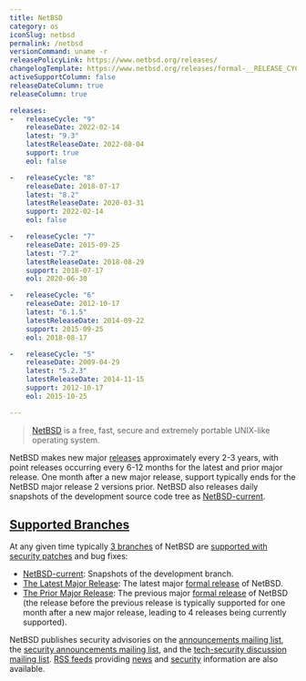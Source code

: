 ```yaml
---
title: NetBSD
category: os
iconSlug: netbsd
permalink: /netbsd
versionCommand: uname -r
releasePolicyLink: https://www.netbsd.org/releases/
changelogTemplate: https://www.netbsd.org/releases/formal-__RELEASE_CYCLE__/NetBSD-__LATEST__.html
activeSupportColumn: false
releaseDateColumn: true
releaseColumn: true

releases:
-   releaseCycle: "9"
    releaseDate: 2022-02-14
    latest: "9.3"
    latestReleaseDate: 2022-08-04
    support: true
    eol: false

-   releaseCycle: "8"
    releaseDate: 2018-07-17
    latest: "8.2"
    latestReleaseDate: 2020-03-31
    support: 2022-02-14
    eol: false

-   releaseCycle: "7"
    releaseDate: 2015-09-25
    latest: "7.2"
    latestReleaseDate: 2018-08-29
    support: 2018-07-17
    eol: 2020-06-30

-   releaseCycle: "6"
    releaseDate: 2012-10-17
    latest: "6.1.5"
    latestReleaseDate: 2014-09-22
    support: 2015-09-25
    eol: 2018-08-17

-   releaseCycle: "5"
    releaseDate: 2009-04-29
    latest: "5.2.3"
    latestReleaseDate: 2014-11-15
    support: 2012-10-17
    eol: 2015-10-25

---
```


> [NetBSD](https://www.netbsd.org/) is a free, fast, secure and extremely portable UNIX-like
> operating system.

NetBSD makes new major [releases](https://www.netbsd.org/releases/) approximately every 2-3 years,
with point releases occurring every 6-12 months for the latest and prior major release. One month
after a new major release, support typically ends for the NetBSD major release 2 versions prior.
NetBSD also releases daily snapshots of the development source code tree as
[NetBSD-current][current].

## [Supported Branches](https://releng.netbsd.org/ "NetBSD Release Engineering Status Site")

At any given time typically [3 branches](https://www.netbsd.org/releases/release-map.html#maintenance "NetBSD Maintenance Branches")
of NetBSD are [supported with security patches](https://www.netbsd.org/support/security/ "Security and NetBSD")
and bug fixes:

* [NetBSD-current][current]: Snapshots of the development branch.
* [The Latest Major Release](https://www.netbsd.org/releases/#formal "NetBSD Latest Formal Release"):
  The latest major [formal release][formal] of NetBSD.
* [The Prior Major Release](https://www.netbsd.org/releases/#supported "NetBSD Supported Releases"):
  The previous major [formal release][formal] of NetBSD (the release before the previous release is
  typically supported for one month after a new major release, leading to 4 releases being currently
  supported).

NetBSD publishes security advisories on the
[announcements mailing list](https://www.netbsd.org/mailinglists/#netbsd-announce "General NetBSD Announcements Mailing List"),
the [security announcements mailing list](https://www.netbsd.org/mailinglists/#security-announce "Announcements of NetBSD Security Advisories"),
and the [tech-security discussion mailing list](https://www.netbsd.org/mailinglists/#tech-security "NetBSD Security Discussion Mailing List").
[RSS feeds](https://netbsd.org/changes/rss.html "NetBSD RSS Feeds") providing
[news](https://www.netbsd.org/changes/rss-netbsd.xml "NetBSD News RSS Feed") and
[security](https://www.netbsd.org/support/security/rss-advisories.xml "NetBSD Security RSS Feed")
information are also available.

[formal]: https://www.netbsd.org/releases/formal.html "NetBSD Formal Releases"
[current]: https://www.netbsd.org/releases/current.html "NetBSD-current"
